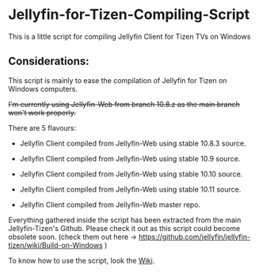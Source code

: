 # Jellyfin-for-Tizen-Compiling-Script
This is a little script for compiling Jellyfin Client for Tizen TVs on Windows

Considerations:
---------------

This script is mainly to ease the compilation of Jellyfin for Tizen on Windows computers.

~~I'm currently using Jellyfin-Web from branch 10.8.z as the main branch won't work properly.~~

There are 5 flavours:

* Jellyfin Client compiled from Jellyfin-Web using stable 10.8.3 source.

* Jellyfin Client compiled from Jellyfin-Web using stable 10.9 source.

* Jellyfin Client compiled from Jellyfin-Web using stable 10.10 source.

* Jellyfin Client compiled from Jellyfin-Web using stable 10.11 source.
  
* Jellyfin Client compiled from Jellyfin-Web master repo.

Everything gathered inside the script has been extracted from the main Jellyfin-Tizen's Github. Please check it out as this script could become obsolete soon.
(check them out here -> https://github.com/jellyfin/jellyfin-tizen/wiki/Build-on-Windows )

To know how to use the script, look the [Wiki](https://github.com/xatornet/Jellyfin-for-Tizen-Compiling-Script/wiki).
